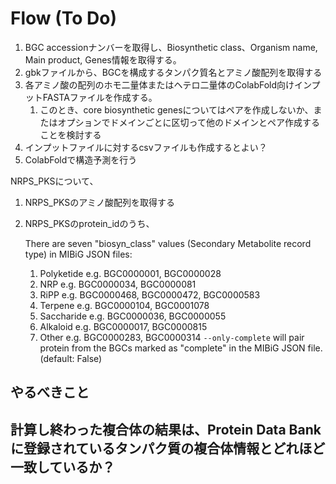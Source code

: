 
# Flow (To Do)

1. BGC accessionナンバーを取得し、Biosynthetic class、Organism name, Main product, Genes情報を取得する。
2. gbkファイルから、BGCを構成するタンパク質名とアミノ酸配列を取得する
3. 各アミノ酸の配列のホモ二量体またはヘテロ二量体のColabFold向けインプットFASTAファイルを作成する。
   1. このとき、core biosynthetic genesについてはペアを作成しないか、またはオプションでドメインごとに区切って他のドメインとペア作成することを検討する
4. インプットファイルに対するcsvファイルも作成するとよい？
5. ColabFoldで構造予測を行う

NRPS_PKSについて、

1. NRPS_PKSのアミノ酸配列を取得する
2. NRPS_PKSのprotein_idのうち、

    There are seven "biosyn_class" values (Secondary Metabolite record type)
    in MIBiG JSON files:
      1. Polyketide  e.g. BGC0000001, BGC0000028
      2. NRP         e.g. BGC0000034, BGC0000081
      3. RiPP        e.g. BGC0000468, BGC0000472, BGC0000583
      4. Terpene     e.g. BGC0000104, BGC0001078
      5. Saccharide  e.g. BGC0000036, BGC0000055
      6. Alkaloid    e.g. BGC0000017, BGC0000815
      7. Other       e.g. BGC0000283, BGC0000314
    `--only-complete` will pair protein from the BGCs marked as "complete"
    in the MIBiG JSON file. (default: False)

## やるべきこと

計算し終わった複合体の結果は、Protein Data Bankに登録されているタンパク質の複合体情報とどれほど一致しているか？
-
